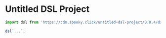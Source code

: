 # Untitled DSL Project

```js
import dsl from 'https://cdn.spooky.click/untitled-dsl-project/0.0.4/dsl.js';

dsl`...`;
```
